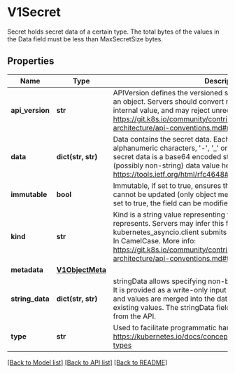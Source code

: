 # V1Secret

Secret holds secret data of a certain type. The total bytes of the values in the Data field must be less than MaxSecretSize bytes.

## Properties
Name | Type | Description | Notes
------------ | ------------- | ------------- | -------------
**api_version** | **str** | APIVersion defines the versioned schema of this representation of an object. Servers should convert recognized schemas to the latest internal value, and may reject unrecognized values. More info: https://git.k8s.io/community/contributors/devel/sig-architecture/api-conventions.md#resources | [optional] 
**data** | **dict(str, str)** | Data contains the secret data. Each key must consist of alphanumeric characters, &#39;-&#39;, &#39;_&#39; or &#39;.&#39;. The serialized form of the secret data is a base64 encoded string, representing the arbitrary (possibly non-string) data value here. Described in https://tools.ietf.org/html/rfc4648#section-4 | [optional] 
**immutable** | **bool** | Immutable, if set to true, ensures that data stored in the Secret cannot be updated (only object metadata can be modified). If not set to true, the field can be modified at any time. Defaulted to nil. | [optional] 
**kind** | **str** | Kind is a string value representing the REST resource this object represents. Servers may infer this from the endpoint the kubernetes_asyncio.client submits requests to. Cannot be updated. In CamelCase. More info: https://git.k8s.io/community/contributors/devel/sig-architecture/api-conventions.md#types-kinds | [optional] 
**metadata** | [**V1ObjectMeta**](V1ObjectMeta.md) |  | [optional] 
**string_data** | **dict(str, str)** | stringData allows specifying non-binary secret data in string form. It is provided as a write-only input field for convenience. All keys and values are merged into the data field on write, overwriting any existing values. The stringData field is never output when reading from the API. | [optional] 
**type** | **str** | Used to facilitate programmatic handling of secret data. More info: https://kubernetes.io/docs/concepts/configuration/secret/#secret-types | [optional] 

[[Back to Model list]](../README.md#documentation-for-models) [[Back to API list]](../README.md#documentation-for-api-endpoints) [[Back to README]](../README.md)


